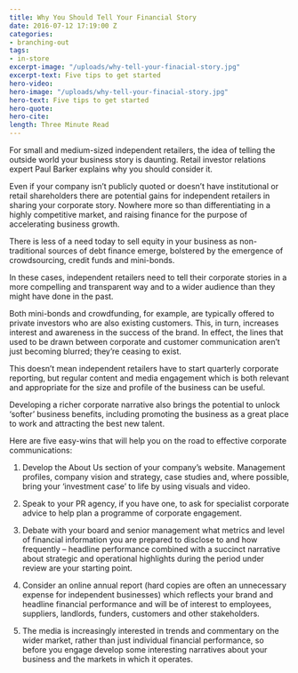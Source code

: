 ```yaml
---
title: Why You Should Tell Your Financial Story
date: 2016-07-12 17:19:00 Z
categories:
- branching-out
tags:
- in-store
excerpt-image: "/uploads/why-tell-your-finacial-story.jpg"
excerpt-text: Five tips to get started
hero-video: 
hero-image: "/uploads/why-tell-your-finacial-story.jpg"
hero-text: Five tips to get started
hero-quote: 
hero-cite: 
length: Three Minute Read
---
```


For small and medium-sized independent retailers, the idea of telling the outside world your business story is daunting. Retail investor relations expert Paul Barker explains why you should consider it.

Even if your company isn’t publicly quoted or doesn’t have institutional or retail shareholders there are potential gains for independent retailers in sharing your corporate story. Nowhere more so than differentiating in a highly competitive market, and raising finance for the purpose of accelerating business growth.

There is less of a need today to sell equity in your business as non-traditional sources of debt finance emerge, bolstered by the emergence of crowdsourcing, credit funds and mini-bonds.

In these cases, independent retailers need to tell their corporate stories in a more compelling and transparent way and to a wider audience than they might have done in the past.

Both mini-bonds and crowdfunding, for example, are typically offered to private investors who are also existing customers. This, in turn, increases interest and awareness in the success of the brand. In effect, the lines that used to be drawn between corporate and customer communication aren’t just becoming blurred; they’re ceasing to exist.

This doesn’t mean independent retailers have to start quarterly corporate reporting, but regular content and media engagement which is both relevant and appropriate for the size and profile of the business can be useful.

Developing a richer corporate narrative also brings the potential to unlock ‘softer’ business benefits, including promoting the business as a great place to work and attracting the best new talent.

Here are five easy-wins that will help you on the road to effective corporate communications:

1. Develop the About Us section of your company’s website. Management profiles, company vision and strategy, case studies and, where possible, bring your ‘investment case’ to life by using visuals and video.

2. Speak to your PR agency, if you have one, to ask for specialist corporate advice to help plan a programme of corporate engagement.

3. Debate with your board and senior management what metrics and level of financial information you are prepared to disclose to and how frequently – headline performance combined with a succinct narrative about strategic and operational highlights during the period under review are your starting point.

4. Consider an online annual report (hard copies are often an unnecessary expense for independent businesses) which reflects your brand and headline financial performance and will be of interest to employees, suppliers, landlords, funders, customers and other stakeholders.

5. The media is increasingly interested in trends and commentary on the wider market, rather than just individual financial performance, so before you engage develop some interesting narratives about your business and the markets in which it operates. 
